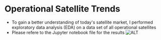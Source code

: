 # Operational Satellite Trends
* To gain a better understanding of today's satellite market, I performed exploratory data analysis (EDA) on a data set of all operational satellites
* Please refere to the Jupyter notebook file for the results
![ALT](https://upload.wikimedia.org/wikipedia/commons/c/c2/Transiting_Exoplanet_Survey_Satellite_artist_concept_%28transparent_background%29.png "Satellite")
